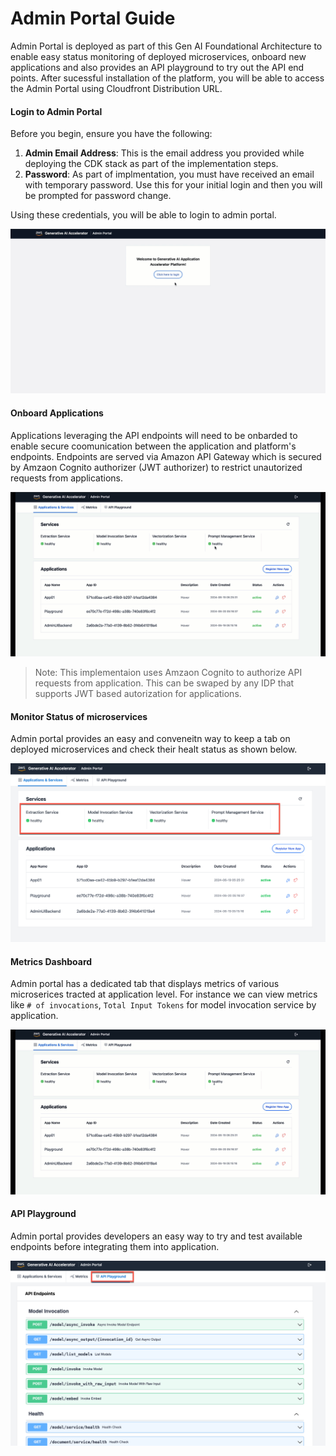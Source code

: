 # Admin Portal Guide
Admin Portal is deployed as part of this Gen AI Foundational Architecture to enable easy status monitoring of deployed microservices, onboard new applications and also provides an API playground to try out the API end points.
After sucessful installation of the platform, you will be able to access the Admin Portal using Cloudfront Distribution URL.

#### Login to Admin Portal

Before you begin, ensure you have the following:

1. **Admin Email Address**: This is the email address you provided while deploying the CDK stack as part of the implementation steps.
2. **Password**: As part of implmentation, you must have received an email with temporary password. Use this for your initial login and then you will be prompted for password change.

Using these credentials, you will be able to login to admin portal.

![adminlogin](../image/adminlogin.gif)

#### Onboard Applications

Applications leveraging the API endpoints will need to be onbarded to enable secure coomunication between the application and platform's endpoints.
Endpoints are served via Amazon API Gateway which is secured by Amzaon Cognito  authorizer (JWT authorizer) to restrict unautorized requests from applications.

![onboardapp](../image/adminonboardapp.gif)

> Note: This implementaion uses Amzaon Cognito to authorize API requests from application. This can be swaped by any IDP that supports JWT based autorization for applications.
    
#### Monitor Status of microservices
Admin portal provides an easy and conveneitn way to keep a tab on deployed microservices and check their healt status as shown below.

![monitorstatus](../image/adminservices.png)

#### Metrics Dashboard
Admin portal has a dedicated tab that displays metrics of various microserices tracted at application level. For instance we can view metrics like `# of invocations`, `Total Input Tokens` for model invocation service by application.

![metrics](../image/adminmetrics.gif)


#### API Playground
Admin portal provides developers an easy way to try and test available endpoints before integrating them into application.

![apiplayground](../image/adminapiplayground.png)